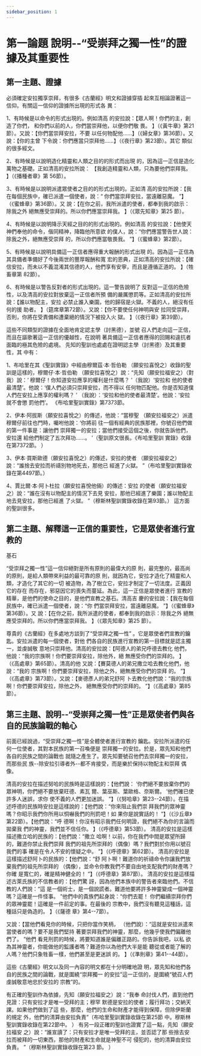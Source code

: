 ```yaml
---
sidebar_position: 1
---
```


# 第一論題 說明--“受崇拜之獨一性”的證據及其重要性

## 第一主題、證據

必須確定安拉獨享崇拜，有很多《古蘭經》明文和證據穿插
起來互相論證著這一信仰。有關這一信仰的證據所出現的形式各
異：

1、有時候是以命令的形式出現的。例如清高
的安拉說：【眾人啊！你們的主，創造了你們，
和你們以前的人，你們當崇拜他，以便你們敬
畏。 】（《黃牛章》第21節）。又說：【你們當崇拜安拉，不要
以任何物配他……】（《婦女章》第36節）。又說：【你的主曾
下令說：你們應當只崇拜他……】（《夜行章》第23節）。其它
類似的很多經文。

2、有時候是以說明造化精靈和人類之目的的形式而出現
的，因為這一正信是造化萬物之基礎。正如清高的安拉所說：
【我創造精靈和人類，只為要他們崇拜我。 】（《播種者章》第
56節）。

3、有時候是以說明派遣眾使者之目的的形式出現的。正如清
高的安拉所說：【我在每個民族中，確已派遣一個使者，說：“
你們當崇拜安拉，當遠離惡魔。 ”】（《蜜蜂章》第36節）。又
說：【在你之前，我所派遣的使者，都奉到我的啟示：除我之外
絕無應受崇拜的。所以你們應當崇拜我。 】（《眾先知章》第25
節）。

4、有時候是以說明降示天經之目的的形式出現的。例如清高
的安拉說：【他使天神們奉他的命令，偕同精神，降臨他所意欲
的僕人，說：“你們應當警告世人說：除我之外，絕無應受崇拜
的，所以你們應當敬畏我。 ”】（《蜜蜂章》第2節）。

5、有時候是以說明具備這一正信者應得重大報酬的形式出現
的。因為這一正信為其具備者準備好了今後兩世的豐厚報酬和寬
宏的恩典，正如清高的安拉所說：【確信安拉，而未以不義混淆其信德的人，他們享有安寧，而且是遵循正道的。 】（牲畜章第
82節）。

6、有時候是以警告反對者的形式出現的。這一警告說明了
反對這一正信的危險性，以及清高的安拉對放棄這一正信者所預
備的嚴厲懲罰等。正如清高的安拉所說：【誰以物配主，安拉
必禁止誰入樂園，他的歸宿是火獄。不義的人，絕沒有任何的援
助者。 】（筵席章第72節）。又說：【你不要使任何神明與安
拉同受崇拜，否則，你將在受責備和遭棄絕的情況下被投入火
獄。 】（《夜行章》第39節）。

這些不同類型的證據在全面地肯定認主學（討黑德），並號
召人們走向這一正信，而且在謳歌著這一正信的優越性，在說明
著具備這一正信者應得的回賜和違抗者面臨的極其危險的處境。
先知的聖訓也處處在證明認主學（討黑德）及其重要性，其
中有：

1、布哈里在其《聖訓實錄》中經由穆爾茲·本·哲伯勒
（願安拉喜悅之）收錄的聖訓是這樣的，穆爾仔·本·哲伯勒
（願安拉喜悅之）說：“先知（願安拉福安之）（對我）說：‘
穆爾仔！你知道安拉應享的權利是什麼嗎？ ’（我說）‘安拉和
他的使者最清楚’。他說：‘僕人們必須只崇拜安拉，而不得以
任何物匹配他。你是否知道僕人們在安拉上應享的權利嗎？ ’
（我說）：‘安拉和他的使者最清楚’。他說：‘安拉就不會懲
罰他們’。 《布哈里聖訓實錄》第7373節。

2、伊本·阿拔斯（願安拉喜悅之）的傳述，他說：“當穆聖
（願安拉福安之）派遣穆爾仔前往也門時，囑咐他說：‘你將前
往一個有經典的民族那裡，你號召他們做的第一件事是：讓他們
崇拜獨一的安拉；當他們接受這個之後，你就告訴他們，安拉還
給他們制定了五次拜功……。 ’（聖訓原文很長。《布哈里聖訓
實錄》收錄在第7372節。 ）

3、伊本·買斯歐德（願安拉喜悅之）的傳述，安拉的使者
（願安拉福安之）說：“誰捨去安拉而祈禱別物地死去，那他已
經進了火獄。 ”（布哈里聖訓實錄收錄在第4497節。）

4、賈比爾·本·阿卜杜拉（願安拉喜悅他倆）的傳述：安拉
的使者（願安拉福安之）說：“誰在沒有以物配主的情況下去見
安拉，那他已經進了樂園；誰以物配主地去見安拉，那他已經進
了火獄。 ”（穆斯林聖訓實錄收錄在第93節。）
這方面的聖訓很多。

## 第二主題、解釋這一正信的重要性，它是眾使者進行宣教的
基石

“受崇拜之獨一性”這一信仰絕對是所有原則的最偉大的原
則，最完整的，最高尚的原則，是給人類帶來利益的最可靠的原
則，就因為它，安拉才造化了精靈和人類，才造化了其它的一切
被造物，為了樹立它，安拉才制定了一切法度。正義因它的存在
而存在，邪惡因它的喪失而蔓延。為此，這一正信是眾使者進行
宣教的精華，是他們的使命之目的，是他們宣教之基石。清高吉
慶的安拉說：【我在每個民族中，確已派遣一個使者，說：“你
們當崇拜安拉，當遠離惡魔。 ”】（《蜜蜂章》第36節）。又
說：【在你之前，我所派遣的使者，都奉到我的啟示：除我之外
絕無應受崇拜的。所以你們應當崇拜我。 】（《眾先知章》第25
節）。

尊貴的《古蘭經》在多處地方談到了“受崇拜之獨一性”
。它是眾使者們宣教的鑰匙。安拉派遣的每一個使者，對他
們各自的民族進行宣教的第一目標就是認主獨一，並虔誠敬
意地只崇拜他。清高的安拉說：【阿德人的弟兄呼德去教化
他們，他說：“我的宗族啊！你們要崇拜安拉，除他外，絕
無應受你們的崇拜的。 】（《高處章》第65節）。清高的他
又說：【賽莫德人的弟兄撒立哈去教化他們，他說：“我的
宗族啊！你們要崇拜安拉，除他之外，絕無應受你們的崇拜
的。 ”】（《高處章》第73節）。又說：【麥德彥人的弟兄舒阿
卜去教化他們說：“我的宗族啊！你們要崇拜安拉，除他之外，
絕無應受你們的崇拜的。 ”】（《高處章》第85節）。

## 第三主題、說明--“受崇拜之獨一性”正是眾使者們與各自的民族論戰的軸心

前面已經說過，“受崇拜之獨一性”是全體使者進行宣教的
鑰匙。安拉所派遣的任何一位使者，其對本民族的第一召喚便是
崇拜獨一的安拉。於是，眾先知和他們各自的民族之間的論戰也
就隨之產生了。眾先知要號召他們去崇拜獨一的安拉，而那些民
族--除安拉引導者外--都不肯接受，而是樂於保持以物配主和崇拜
偶像。

清高的安拉在描述努哈的民族時是這樣說的：【他們說：
‘你們絕不要放棄你們的眾神明，你們絕不要放棄旺德、素瓦
爾、葉巫斯、葉歐格、奈斯爾。 ’他們確已使許多人迷誤，求你
使不義的人們更加迷誤。 ”】（《努哈章》第23--24節）。在描
述呼德的民族時安拉是這樣說的：【他們說：“你來阻止我們崇
拜我們的眾神靈嗎？你昭示我們你所用以恫嚇我們的刑罰吧！如
果你是說實話的！ ”】（《沙丘章》第22節）。【他們說：“呼
德啊！你沒有昭示我們任何明證，我們絕不為你的言論而拋棄我
們的神靈，我們並不信任你。 】（《呼德章》第53節）。
清高的安拉是這樣描述撒立哈的民族的：【他們說：“撒立
哈啊！以前，你在我們中間是眾望所歸的，難道你禁止我們崇拜
我們的祖先所崇拜的（偶像）嗎？我們對於你用以號召我們的事
確是在令人不安的懷疑之中。 ”】（《呼德章》第62節）。
清高的安拉是這樣描述舒阿卜的民族的：【他們說：“舒
阿卜啊！難道你的祈禱命令你讓我們放棄我們的祖先所崇拜的
（偶像），並命令你教我們不要自由地支配我們的財產嗎？你確
是寬仁的，確是精神健全的！ ”】（《呼德章》第87節）。
清高的安拉是這樣描述古萊氏族的不信教者的：【他們驚
訝，因為他們本族中的警告者來臨他們。不信教的人們說：“這
是一個術士，是一個說謊者。難道他要將許多神靈變成一個神靈
嗎？這確是一件怪事。 ”他們中的貴族們起身說：“你們去罷！
你們繼續崇拜你們的眾神靈罷！這確是一件前定的事。在最後的
宗教中，我們沒有聽見這種話，這種話只是偽造的。 】（《薩德
章》第4--7節）。

又說：【當他們看見你的時候，只把你當作笑柄，
（他們說）：“這就是安拉派遣來當使者的嗎？要不是我們堅持
著要崇拜我們的神靈，那麼，他幾乎使我們偏離他們了。 ”他們
看見刑罰的時候，將要知道誰是偏離正路的。你告訴我吧，以私
欲為其神靈者，你能做他的監護者嗎？難道你以為他們大半是能
聽從或者能了解的人嗎？他們只象牲畜一樣，他們甚至是更迷誤
的。 】（《準則章》第41--44節）。

這些《古蘭經》明文以及同一內容的明文都在十分明確地證
明，眾先知和他們各自的民族之間的論戰，就是圍繞“崇拜獨一
的安拉”這一正信的，是圍繞“號召人們虔誠敬意地忠於安拉的
宗教”的。

有正確的聖訓作為依據，先知（願安拉福安之）說：“我奉
命討伐人們，直到他們見證：只有安拉才是唯一受拜的主；穆罕
默德是安拉的使者；履行拜功；交納天課。如果他們做到了這
些，那麼，他們的生命和財產才能得到保障，但除伊斯蘭的規定
外，他們的清算由安拉負責”（布哈里聖訓實錄收錄在第25節
中。穆斯林聖訓實錄收錄在第22節中。 ）
有另一段正確的聖訓也證實了這一點，先知（願安拉福安
之）說：“誰宣讀了：只有安拉才是唯一受拜的主，並否認了那
些捨去安拉而被拜的一切東西，那他的財產和生命就是神聖不可
侵犯的，他的清算由安拉負責。 ”（穆斯林聖訓實錄收錄在第23
節。 ）